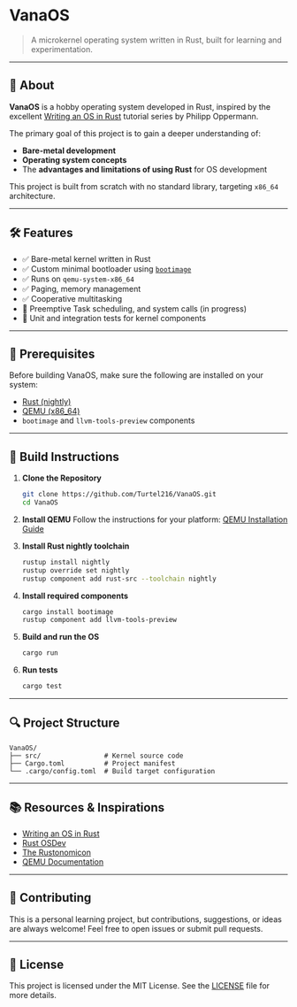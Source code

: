 # VanaOS

> A microkernel operating system written in Rust, built for learning and experimentation.

---

## 🚀 About

**VanaOS** is a hobby operating system developed in Rust, inspired by the excellent [Writing an OS in Rust](https://os.phil-opp.com/) tutorial series by Philipp Oppermann.

The primary goal of this project is to gain a deeper understanding of:
- **Bare-metal development**
- **Operating system concepts**
- The **advantages and limitations of using Rust** for OS development

This project is built from scratch with no standard library, targeting `x86_64` architecture.

---

## 🛠️ Features

- ✅ Bare-metal kernel written in Rust
- ✅ Custom minimal bootloader using [`bootimage`](https://github.com/rust-osdev/bootimage)
- ✅ Runs on `qemu-system-x86_64`
- ✅ Paging, memory management
- ✅ Cooperative multitasking
- 🚧 Preemptive Task scheduling, and system calls (in progress)
- 🧪 Unit and integration tests for kernel components

---

## 🧰 Prerequisites

Before building VanaOS, make sure the following are installed on your system:

- [Rust (nightly)](https://rustup.rs/)
- [QEMU (x86_64)](https://www.qemu.org/download/)
- `bootimage` and `llvm-tools-preview` components

---

## 🧱 Build Instructions

1. **Clone the Repository**
   ```bash
   git clone https://github.com/Turtel216/VanaOS.git
   cd VanaOS
   ```

2. **Install QEMU**
   Follow the instructions for your platform: [QEMU Installation Guide](https://www.qemu.org/download/)

3. **Install Rust nightly toolchain**
   ```bash
   rustup install nightly
   rustup override set nightly
   rustup component add rust-src --toolchain nightly
   ```

4. **Install required components**
   ```bash
   cargo install bootimage
   rustup component add llvm-tools-preview
   ```

5. **Build and run the OS**
   ```bash
   cargo run
   ```

6. **Run tests**
   ```bash
   cargo test
   ```

---

## 🔍 Project Structure

```
VanaOS/
├── src/                # Kernel source code
├── Cargo.toml          # Project manifest
└── .cargo/config.toml  # Build target configuration
```

---

## 📚 Resources & Inspirations

- [Writing an OS in Rust](https://os.phil-opp.com/)
- [Rust OSDev](https://osdev.org/)
- [The Rustonomicon](https://doc.rust-lang.org/nomicon/)
- [QEMU Documentation](https://wiki.qemu.org/Main_Page)

---

## 🤝 Contributing

This is a personal learning project, but contributions, suggestions, or ideas are always welcome! Feel free to open issues or submit pull requests.

---

## 📜 License

This project is licensed under the MIT License. See the [LICENSE](./LICENSE) file for more details.
